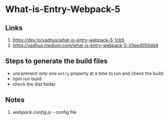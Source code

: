 # What-is-Entry-Webpack-5

## Links
1. https://dev.to/yadhus/what-is-entry-webpack-5-1cb5
2. https://yadhus.medium.com/what-is-entry-webpack-5-33eed050dd4

## Steps to generate the build files
* uncomment only one `entry` property at a time to run and check the build
* npm run build
* check the dist folder

## Notes
1. _webpack.config.js_ - config file

